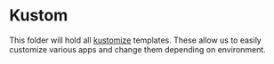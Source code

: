 # Kustom
This folder will hold all [kustomize](https://kustomize.io) templates. These allow us to easily customize various apps and change them depending on environment.